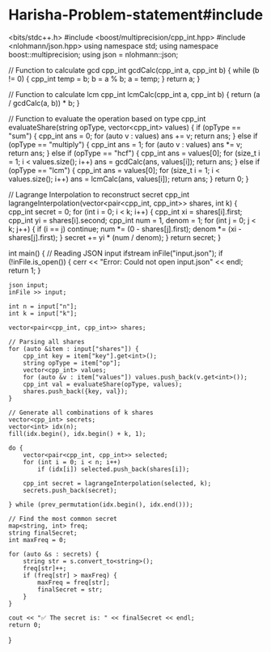 # Harisha-Problem-statement#include
<bits/stdc++.h>
#include <boost/multiprecision/cpp_int.hpp>
#include <nlohmann/json.hpp>
using namespace std;
using namespace boost::multiprecision;
using json = nlohmann::json;

// Function to calculate gcd
cpp_int gcdCalc(cpp_int a, cpp_int b) {
    while (b != 0) {
        cpp_int temp = b;
        b = a % b;
        a = temp;
    }
    return a;
}

// Function to calculate lcm
cpp_int lcmCalc(cpp_int a, cpp_int b) {
    return (a / gcdCalc(a, b)) * b;
}

// Function to evaluate the operation based on type
cpp_int evaluateShare(string opType, vector<cpp_int> values) {
    if (opType == "sum") {
        cpp_int ans = 0;
        for (auto v : values) ans += v;
        return ans;
    } else if (opType == "multiply") {
        cpp_int ans = 1;
        for (auto v : values) ans *= v;
        return ans;
    } else if (opType == "hcf") {
        cpp_int ans = values[0];
        for (size_t i = 1; i < values.size(); i++)
            ans = gcdCalc(ans, values[i]);
        return ans;
    } else if (opType == "lcm") {
        cpp_int ans = values[0];
        for (size_t i = 1; i < values.size(); i++)
            ans = lcmCalc(ans, values[i]);
        return ans;
    }
    return 0;
}

// Lagrange Interpolation to reconstruct secret
cpp_int lagrangeInterpolation(vector<pair<cpp_int, cpp_int>> shares, int k) {
    cpp_int secret = 0;
    for (int i = 0; i < k; i++) {
        cpp_int xi = shares[i].first;
        cpp_int yi = shares[i].second;
        cpp_int num = 1, denom = 1;
        for (int j = 0; j < k; j++) {
            if (i == j) continue;
            num *= (0 - shares[j].first);
            denom *= (xi - shares[j].first);
        }
        secret += yi * (num / denom);
    }
    return secret;
}

int main() {
    // Reading JSON input
    ifstream inFile("input.json");
    if (!inFile.is_open()) {
        cerr << "Error: Could not open input.json" << endl;
        return 1;
    }

    json input;
    inFile >> input;

    int n = input["n"];
    int k = input["k"];

    vector<pair<cpp_int, cpp_int>> shares;

    // Parsing all shares
    for (auto &item : input["shares"]) {
        cpp_int key = item["key"].get<int>();
        string opType = item["op"];
        vector<cpp_int> values;
        for (auto &v : item["values"]) values.push_back(v.get<int>());
        cpp_int val = evaluateShare(opType, values);
        shares.push_back({key, val});
    }

    // Generate all combinations of k shares
    vector<cpp_int> secrets;
    vector<int> idx(n);
    fill(idx.begin(), idx.begin() + k, 1);

    do {
        vector<pair<cpp_int, cpp_int>> selected;
        for (int i = 0; i < n; i++)
            if (idx[i]) selected.push_back(shares[i]);

        cpp_int secret = lagrangeInterpolation(selected, k);
        secrets.push_back(secret);

    } while (prev_permutation(idx.begin(), idx.end()));

    // Find the most common secret
    map<string, int> freq;
    string finalSecret;
    int maxFreq = 0;

    for (auto &s : secrets) {
        string str = s.convert_to<string>();
        freq[str]++;
        if (freq[str] > maxFreq) {
            maxFreq = freq[str];
            finalSecret = str;
        }
    }

    cout << "✅ The secret is: " << finalSecret << endl;
    return 0;
}

